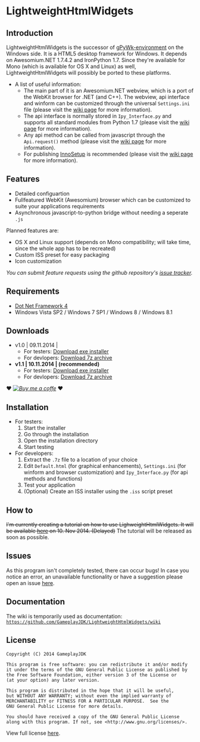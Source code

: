# LightweightHtmlWidgets

## Introduction

LightweightHtmlWidgets is the successor of [gPyWk-environment](https://github.com/GameplayJDK/gPyWk-environment) on the Windows side. It is a HTML5 desktop framework for Windows. It depends on Awesomium.NET 1.7.4.2 and IronPython 1.7. Since they're available for Mono (which is available for OS X and Linux) as well, LightweightHtmlWidgets will possibly be ported to these platforms.

* A list of useful information:
  * The main part of it is an Awesomium.NET webview, which is a port of the WebKit browser for .NET (and C++). The webview, api interface and winform can be customized through the universal `Settings.ini` file (please visit the [wiki page](https://github.com/GameplayJDK/LightweightHtmlWidgets/wiki/Settings.ini) for more information).
  * The api interface is normally stored in `Ipy_Interface.py` and supports all standard modules from Python 1.7 (please visit the [wiki page](https://github.com/GameplayJDK/LightweightHtmlWidgets/wiki/Ipy_Interface.py) for more information).
  * Any api method can be called from javascript through the `Api.request()` method (please visit the [wiki page](https://github.com/GameplayJDK/LightweightHtmlWidgets/wiki/Api.request(FunctionName:String,Argument:String,Callback:Function)) for more information).
  * For publishing [InnoSetup](http://www.jrsoftware.org/isinfo.php) is recommended (please visit the [wiki page](https://github.com/GameplayJDK/LightweightHtmlWidgets/wiki/LightweightHtmlWidgets-v1.x-setup-x86t.iss) for more information).

## Features

* Detailed configuartion
* Fullfeatured WebKit (Awesomium) browser which can be customized to suite your applications requirements
* Asynchronous javascript-to-python bridge without needing a seperate `.js`

Planned features are:

* OS X and Linux support (depends on Mono compatibility; will take time, since the whole app has to be recreated)
* Custom ISS preset for easy packaging
* Icon customization

*You can submit feature requests using the github repository's [issue tracker](https://github.com/GameplayJDK/LightweightHtmlWidgets/issues).*

## Requirements

* [Dot Net Framework 4](http://www.microsoft.com/en-us/download/details.aspx?id=17718)
* Windows Vista SP2 / Windows 7 SP1 / Windows 8 / Windows 8.1

## Downloads

* v1.0 | 09.11.2014 | 
  * For testers: [Download exe installer](https://github.com/GameplayJDK/LightweightHtmlWidgets/raw/master/publish-rc/v1.0/LightweightHtmlWidgets-v1.0-setup-x86t.exe)
  * For devlopers: [Download 7z archive](https://github.com/GameplayJDK/LightweightHtmlWidgets/raw/master/publish-rc/v1.0/LightweightHtmlWidgets-v1.0-files-x86t.7z)
* **v1.1 | 10.11.2014 | (recommended)**
  * For testers: [Download exe installer](https://github.com/GameplayJDK/LightweightHtmlWidgets/raw/master/publish-rc/v1.1/LightweightHtmlWidgets-v1.1-setup-x86t.exe)
  * For devlopers: [Download 7z archive](https://github.com/GameplayJDK/LightweightHtmlWidgets/raw/master/publish-rc/v1.1/LightweightHtmlWidgets-v1.1-files-x86t.7z)

:heart: *[![Buy me a coffe](https://raw.githubusercontent.com/GameplayJDK/LightweightHtmlWidgets/master/buy-me-a-coffee.png "Buy me a coffe")](https://www.paypal.com/cgi-bin/webscr?cmd=_s-xclick&hosted_button_id=WMYAN6G9LE2LG)* :heart:

## Installation

* For testers:
  1. Start the installer
  2. Go through the installation
  3. Open the installation directory
  4. Start testing
* For developers:
  1. Extract the `.7z` file to a location of your choice
  2. Edit `Default.html` (for graphical enhancements), `Settings.ini` (for winform and browser customization) and `Ipy_Interface.py` (for api methods and functions)
  3. Test your application
  4. (Optional) Create an ISS installer using the `.iss` script preset

## How to

~~I'm currently creating a tutorial on how to use LighweightHtmlWidgets. It will be available [here](http://gameplayjdk.wordpress.com/2014/11/10/how-to-use-lightweighthtmlwidgets-to-create-a-html5-desktop-application-for-windows-10-11-2014) on 10. Nov 2014. (Delayed)~~
The tutorial will be released as soon as possible.

## Issues

As this program isn't completely tested, there can occur bugs! In case you notice an error, an unavailable functionality or have a suggestion please open an issue [here](https://github.com/GameplayJDK/LightweightHtmlWidgets/issues).

## Documentation

The wiki is temporarily used as documentation: [`https://github.com/GameplayJDK/LightweightHtmlWidgets/wiki`](https://github.com/GameplayJDK/LightweightHtmlWidgets/wiki)

## License

```
Copyright (C) 2014 GameplayJDK

This program is free software: you can redistribute it and/or modify
it under the terms of the GNU General Public License as published by
the Free Software Foundation, either version 3 of the License or
(at your option) any later version.

This program is distributed in the hope that it will be useful,
but WITHOUT ANY WARRANTY; without even the implied warranty of
MERCHANTABILITY or FITNESS FOR A PARTICULAR PURPOSE.  See the
GNU General Public License for more details.

You should have received a copy of the GNU General Public License
along with this program. If not, see <http://www.gnu.org/licenses/>.
```
View full license [here](http://www.gnu.org/licenses/gpl.txt).
